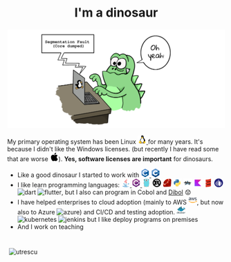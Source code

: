

<h1 align="center">I'm a dinosaur</h1>
<h3 align="center"></h3>

![me](github.png)

My primary operating system has been Linux <a href="https://www.linux.org/" target="_blank" rel="noreferrer"> <img src="https://raw.githubusercontent.com/devicons/devicon/master/icons/linux/linux-original.svg" alt="linux" width="20" height="20"/> </a> for many years. It's because I didn't like the Windows licenses. (but recently I have read some that are worse <a href="https://www.apple.com/" target="_blank" rel="noreferrer"><img src="https://raw.githubusercontent.com/devicons/devicon/master/icons/apple/apple-original.svg" alt="apple" width="20" height="20"/></a>). **Yes, software licenses are important** for dinosaurs.
- Like a good dinosaur I started to work with <a href="https://www.cprogramming.com/" target="_blank" rel="noreferrer"> <img src="https://raw.githubusercontent.com/devicons/devicon/master/icons/c/c-original.svg" alt="c" width="20" height="20"/> </a> <a href="https://www.w3schools.com/cpp/" target="_blank" rel="noreferrer"> <img src="https://raw.githubusercontent.com/devicons/devicon/master/icons/cplusplus/cplusplus-original.svg" alt="cplusplus" width="20" height="20"/></a>
- I like learn programming languages: <a href="https://www.java.com" target="_blank" rel="noreferrer"> <img src="https://raw.githubusercontent.com/devicons/devicon/master/icons/java/java-original.svg" alt="java" width="20" height="20"/></a><a href="https://www.w3schools.com/cs/" target="_blank" rel="noreferrer"> <img src="https://raw.githubusercontent.com/devicons/devicon/master/icons/csharp/csharp-original.svg" alt="csharp" width="20" height="20"/> </a><img src="https://raw.githubusercontent.com/devicons/devicon/master/icons/go/go-original.svg" alt="go" width="20" height="20"/> <img src="https://raw.githubusercontent.com/devicons/devicon/master/icons/rust/rust-plain.svg" alt="rust" width="20" height="20"/> <img src="https://raw.githubusercontent.com/devicons/devicon/master/icons/ruby/ruby-original.svg" alt="Ruby" width="20" /> <img src="https://raw.githubusercontent.com/devicons/devicon/master/icons/python/python-original.svg" width="20" /> <img src="https://raw.githubusercontent.com/devicons/devicon/master/icons/groovy/groovy-original.svg" alt="Groovy" width="20" /> <img src="https://raw.githubusercontent.com/devicons/devicon/master/icons/kotlin/kotlin-original.svg" alt="Kotlin" width="20"/> <img src="https://raw.githubusercontent.com/devicons/devicon/master/icons/scala/scala-original.svg" alt="Scala" width="20"/> <img src="https://raw.githubusercontent.com/devicons/devicon/master/icons/perl/perl-original.svg" alt="Perl" width="20" height="20"> <img src="https://www.vectorlogo.zone/logos/dartlang/dartlang-icon.svg" alt="dart" width="20" height="20"/> <img src="https://www.vectorlogo.zone/logos/flutterio/flutterio-icon.svg" alt="flutter" width="20" height="20"/>, but I also can program in Cobol and <a href="https://en.wikipedia.org//wiki/DIBOL">Dibol</a> :worried:
- I have helped enterprises to cloud adoption (mainly to AWS <img src="https://raw.githubusercontent.com/devicons/devicon/master/icons/amazonwebservices/amazonwebservices-original-wordmark.svg" alt="aws" width="20" height="20"/>, but now also to Azure <img src="https://www.vectorlogo.zone/logos/microsoft_azure/microsoft_azure-icon.svg" alt="azure" width="20" height="20"/>) and CI/CD and testing adoption. <img src="https://raw.githubusercontent.com/devicons/devicon/master/icons/docker/docker-original-wordmark.svg" alt="docker" width="20" height="20"/> <img src="https://www.vectorlogo.zone/logos/kubernetes/kubernetes-icon.svg" alt="kubernetes" width="20" height="20"/>  <img src="https://www.vectorlogo.zone/logos/jenkins/jenkins-icon.svg" alt="jenkins" width="20" height="20"/> but I like deploy programs on premises
- And I work on teaching 

<h1 align="center"></h1>

<p>&nbsp;<img align="center" src="https://github-readme-stats.vercel.app/api?username=utrescu&show_icons=true&locale=en" alt="utrescu" /></p>
